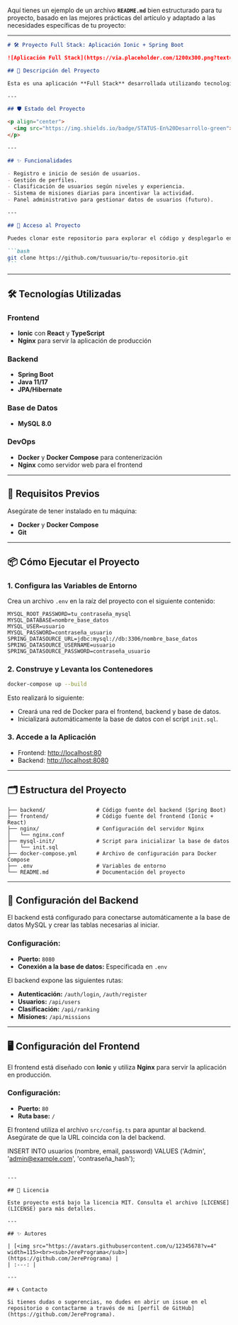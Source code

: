 Aquí tienes un ejemplo de un archivo **`README.md`** bien estructurado para tu proyecto, basado en las mejores prácticas del artículo y adaptado a las necesidades específicas de tu proyecto:

---

````markdown
# 🛠️ Proyecto Full Stack: Aplicación Ionic + Spring Boot

![Aplicación Full Stack](https://via.placeholder.com/1200x300.png?text=Tu+Logo+o+Banner+del+Proyecto)

## 🚀 Descripción del Proyecto

Esta es una aplicación **Full Stack** desarrollada utilizando tecnologías modernas como **Ionic con React** para el frontend, **Spring Boot** para el backend y **MySQL** como base de datos. El objetivo del proyecto es ofrecer una plataforma para gestionar usuarios, clasificaciones y funcionalidades dinámicas que pueden integrarse fácilmente con cualquier sistema.

---

## 🛡️ Estado del Proyecto

<p align="center">
  <img src="https://img.shields.io/badge/STATUS-En%20Desarrollo-green">
</p>

---

## ✨ Funcionalidades

- Registro e inicio de sesión de usuarios.
- Gestión de perfiles.
- Clasificación de usuarios según niveles y experiencia.
- Sistema de misiones diarias para incentivar la actividad.
- Panel administrativo para gestionar datos de usuarios (futuro).

---

## 📁 Acceso al Proyecto

Puedes clonar este repositorio para explorar el código y desplegarlo en tu entorno local:

```bash
git clone https://github.com/tuusuario/tu-repositorio.git
```
````

---

## 🛠️ Tecnologías Utilizadas

### **Frontend**

- **Ionic** con **React** y **TypeScript**
- **Nginx** para servir la aplicación de producción

### **Backend**

- **Spring Boot**
- **Java 11/17**
- **JPA/Hibernate**

### **Base de Datos**

- **MySQL 8.0**

### **DevOps**

- **Docker** y **Docker Compose** para contenerización
- **Nginx** como servidor web para el frontend

---

## 📜 Requisitos Previos

Asegúrate de tener instalado en tu máquina:

- **Docker** y **Docker Compose**
- **Git**

---

## 📦 Cómo Ejecutar el Proyecto

### 1. **Configura las Variables de Entorno**

Crea un archivo `.env` en la raíz del proyecto con el siguiente contenido:

```env
MYSQL_ROOT_PASSWORD=tu_contraseña_mysql
MYSQL_DATABASE=nombre_base_datos
MYSQL_USER=usuario
MYSQL_PASSWORD=contraseña_usuario
SPRING_DATASOURCE_URL=jdbc:mysql://db:3306/nombre_base_datos
SPRING_DATASOURCE_USERNAME=usuario
SPRING_DATASOURCE_PASSWORD=contraseña_usuario
```

### 2. **Construye y Levanta los Contenedores**

```bash
docker-compose up --build
```

Esto realizará lo siguiente:

- Creará una red de Docker para el frontend, backend y base de datos.
- Inicializará automáticamente la base de datos con el script `init.sql`.

### 3. **Accede a la Aplicación**

- Frontend: [http://localhost:80](http://localhost:80)
- Backend: [http://localhost:8080](http://localhost:8080)

---

## 🗂️ Estructura del Proyecto

```plaintext
├── backend/                # Código fuente del backend (Spring Boot)
├── frontend/               # Código fuente del frontend (Ionic + React)
├── nginx/                  # Configuración del servidor Nginx
│   └── nginx.conf
├── mysql-init/             # Script para inicializar la base de datos
│   └── init.sql
├── docker-compose.yml      # Archivo de configuración para Docker Compose
├── .env                    # Variables de entorno
└── README.md               # Documentación del proyecto
```

---

## 📜 Configuración del Backend

El backend está configurado para conectarse automáticamente a la base de datos MySQL y crear las tablas necesarias al iniciar.

### Configuración:

- **Puerto:** `8080`
- **Conexión a la base de datos:** Especificada en `.env`

El backend expone las siguientes rutas:

- **Autenticación:** `/auth/login`, `/auth/register`
- **Usuarios:** `/api/users`
- **Clasificación:** `/api/ranking`
- **Misiones:** `/api/missions`

---

## 🖥️ Configuración del Frontend

El frontend está diseñado con **Ionic** y utiliza **Nginx** para servir la aplicación en producción.

### Configuración:

- **Puerto:** `80`
- **Ruta base:** `/`

El frontend utiliza el archivo `src/config.ts` para apuntar al backend. Asegúrate de que la URL coincida con la del backend.

INSERT INTO usuarios (nombre, email, password) VALUES ('Admin', 'admin@example.com', 'contraseña_hash');

```

---

## 📄 Licencia

Este proyecto está bajo la licencia MIT. Consulta el archivo [LICENSE](LICENSE) para más detalles.

---

## ✨ Autores

| [<img src="https://avatars.githubusercontent.com/u/12345678?v=4" width=115><br><sub>JerePrograma</sub>](https://github.com/JerePrograma) |
| :---: |

---

## 📞 Contacto

Si tienes dudas o sugerencias, no dudes en abrir un issue en el repositorio o contactarme a través de mi [perfil de GitHub](https://github.com/JerePrograma).
```
